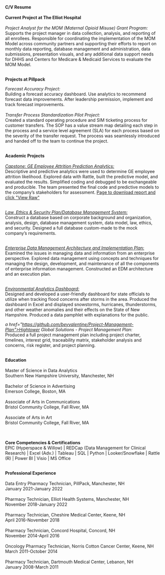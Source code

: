<b>C/V Resume</b><br><br>
<b>Current Project at The Elliot Hospital</B><br><br>
<i>Project Analyst for the MOM (Maternal Opioid Misuse) Grant Program:</i><br>
Supports the project manager in data collection, analysis, and reporting of all enrollees. Responsible for coordinating the implementation of the MOM Model across community partners and supporting their efforts to report on monthly data reporting, database management and administration, data submissions, presentation visuals, and any additional data support needs for DHHS and Centers for Medicare & Medicaid Services to evaluate the MOM Model.<br><br>

<b>Projects at Pillpack</b><br><be>

<I>Forecast Accuracy Project:</i><br>
Building a forecast accuracy dashboard. Use analytics to recommend forecast data improvements. After leadership permission, implement and track forecast improvements.<br><br>
<i>Transfer Process Standardization Pilot Project:</I><br>
Created a standard operating procedure and SIM ticketing process for customer transfers. The SOP has a value stream map detailing each step in the process and a service level agreement (SLA) for each process based on the severity of the transfer request. The process was seamlessly introduced and handed off to the team to continue the project.<br><br>

<b>Academic Projects</b><br><br>
<I><a href="https://youtu.be/OBY_BuBRvs">Capstone: GE Employee Attrition Prediction Analytics:</i><br></a>
Descriptive and predictive analytics were used to determine GE employee attrition likelihood. Explored data with Rattle, built the predictive model, and evaluated the results. Simplified coding and debugged to be exchangeable and producible. The team presented the final code and predictive models to the company’s stakeholders for assessment.<be>
<a href="https://github.com/bevvalentine/Capstone-GE-Employee-Attrition-Prediction-Analytics/blob/e1275a9f1881ea544c6118288d041f3527e77937/DAT-690%209-3%20Capstone%20Component%20Three%20%20-%20Gagnon.docx">Page to download report and click "View Raw"</a><br><br>

<I><a href="https://github.com/bevvalentine/Database_Management">Law, Ethics & Security Plan/Database Management System:</a></i><br>
Construct a database based on corporate background and organization, analysis, design, database management system, data model, law, ethics, and security. Designed a full database custom-made to the mock company’s requirements.<br><br>

<I><a href="https://github.com/bevvalentine/EDM">Enterprise Data Management Architecture and Implementation Plan:</a></I><br>
Examined the issues in managing data and information from an enterprise perspective. Explored data management using concepts and techniques for managing the design, development, and maintenance of all the components of enterprise information management. Constructed an EDM architecture and an execution plan.<br><br>

<I><a href="https://github.com/bevvalentine/Environmental-Analytics-Dashboard">Environmental Analytics Dashboard:</a></i><br>
Designed and developed a user-friendly dashboard for state officials to utilize when tracking flood concerns after storms in the area. Produced the dashboard in Excel and displayed snowstorms, hurricanes, thunderstorms, and other weather anomalies and their effects on the State of New Hampshire. Produced a data pamphlet with explanations for the public.<br><be>

<I>a href="https://github.com/bevvalentine/Project-Management-Plan">Hightower Global Solutions - Project Management Plan:</a></i><br>
Produced a full project management plan including project charter, timelines, interest grid, traceability matrix, stakeholder analysis and concerns, risk register, and project planning.<br><br>

<b>Education</b><br><br>
Master of Science in Data Analytics<br> Southern New Hampshire University, Manchester, NH<br><br>
Bachelor of Science in Advertising<br> Emerson College, Boston, MA<br><br>
Associate of Arts in Communications<br> Bristol Community College, Fall River, MA<br><br>
Associate of Arts in Art<br> Bristol Community College, Fall River, MA<br><br><br>

<b>Core Competencies & Certifications</b><br>
EPIC (Hyperspace & Willow) | REDCap (Data Management for Clinical Research) | Excel (Adv.) | Tableau | SQL | Python | Looker/Snowflake | Rattle (R) | Power BI | Visio | MS Office<br><br>

<b>Professional Experience</b><br><br>
Data Entry Pharmacy Technician, PillPack, Manchester, NH<br>January 2021-January 2022<br><br>
Pharmacy Technician, Elliot Health Systems, Manchester, NH<br> November 2018-January 2022<br><br>
Pharmacy Technician, Cheshire Medical Center, Keene, NH<br> April 2016-November 2018<br><br>
Pharmacy Technician, Concord Hospital, Concord, NH<br> November 2014-April 2016<br><br>
Oncology Pharmacy Technician, Norris Cotton Cancer Center, Keene, NH<br> March 2011-October 2014<br><br>
Pharmacy Technician, Dartmouth Medical Center, Lebanon, NH<br> January 2008-March 2011<br><br><br>


